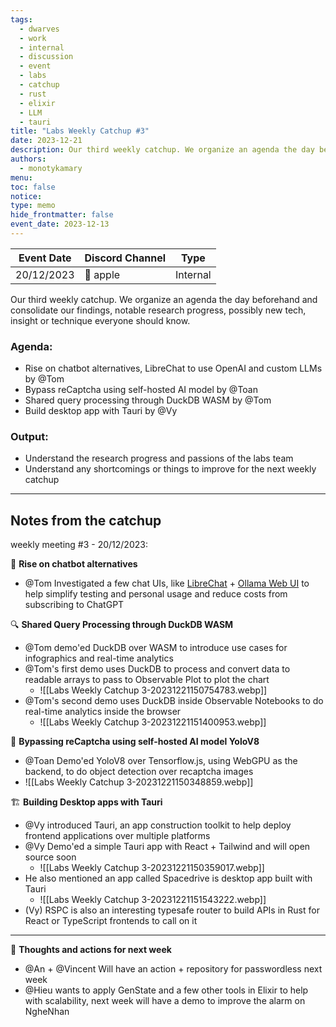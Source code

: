 ```yaml
---
tags:
  - dwarves
  - work
  - internal
  - discussion
  - event
  - labs
  - catchup
  - rust
  - elixir
  - LLM
  - tauri
title: "Labs Weekly Catchup #3"
date: 2023-12-21
description: Our third weekly catchup. We organize an agenda the day beforehand and consolidate our findings, notable research progress, possibly new tech, insight or technique everyone should know.
authors:
  - monotykamary
menu: 
toc: false
notice: 
type: memo
hide_frontmatter: false
event_date: 2023-12-13
---
```


| Event Date                                                                                                                                                                                                                                                                                                                                                                                                                                                                                                                                                                                                                                                                                                                                                                                                    | Discord Channel | Type     |
| ------------------------------------------------------------------------------------------------------------------------------------------------------------------------------------------------------------------------------------------------------------------------------------------------------------------------------------------------------------------------------------------------------------------------------------------------------------------------------------------------------------------------------------------------------------------------------------------------------------------------------------------------------------------------------------------------------------------------------------------------------------------------------------------------------------- | --------------- | -------- |
| 20/12/2023 | 🍎 apple   | Internal |

Our third weekly catchup. We organize an agenda the day beforehand and consolidate our findings, notable research progress, possibly new tech, insight or technique everyone should know.
### Agenda:
- Rise on chatbot alternatives, LibreChat to use OpenAI and custom LLMs by @Tom
- Bypass reCaptcha using self-hosted AI model by @Toan
- Shared query processing through DuckDB WASM by @Tom
- Build desktop app with Tauri by @Vy

### Output:
- Understand the research progress and passions of the labs team
- Understand any shortcomings or things to improve for the next weekly catchup

---

## Notes from the catchup

weekly meeting #3 - 20/12/2023:

🧠 **Rise on chatbot alternatives**
- @Tom Investigated a few chat UIs, like [LibreChat](https://docs.librechat.ai/) + [Ollama Web UI](https://github.com/ollama-webui/ollama-webui) to help simplify testing and personal usage and reduce costs from subscribing to ChatGPT

🔍 **Shared Query Processing through DuckDB WASM**
- @Tom demo'ed DuckDB over WASM to introduce use cases for infographics and real-time analytics
- @Tom's first demo uses DuckDB to process and convert data to readable arrays to pass to Observable Plot to plot the chart
	- ![[Labs Weekly Catchup 3-20231221150754783.webp]]
- @Tom's second demo uses DuckDB inside Observable Notebooks to do real-time analytics inside the browser
	- ![[Labs Weekly Catchup 3-20231221151400953.webp]]

🥽 **Bypassing reCaptcha using self-hosted AI model YoloV8**
- @Toan Demo'ed YoloV8 over Tensorflow.js, using WebGPU as the backend, to do object detection over recaptcha images
- ![[Labs Weekly Catchup 3-20231221150348859.webp]]

🏗️ **Building Desktop apps with Tauri**
- @Vy introduced Tauri, an app construction toolkit to help deploy frontend applications over multiple platforms
- @Vy Demo'ed a simple Tauri app with React + Tailwind and will open source soon
	- ![[Labs Weekly Catchup 3-20231221150359017.webp]]
- He also mentioned an app called Spacedrive is desktop app built with Tauri
	- ![[Labs Weekly Catchup 3-20231221151543222.webp]]
- (Vy) RSPC is also an interesting typesafe router to build APIs in Rust for React or TypeScript frontends to call on it

---

💭 **Thoughts and actions for next week**
- @An + @Vincent Will have an action + repository for passwordless next week
- @Hieu wants to apply GenState and a few other tools in Elixir to help with scalability, next week will have a demo to improve the alarm on NgheNhan